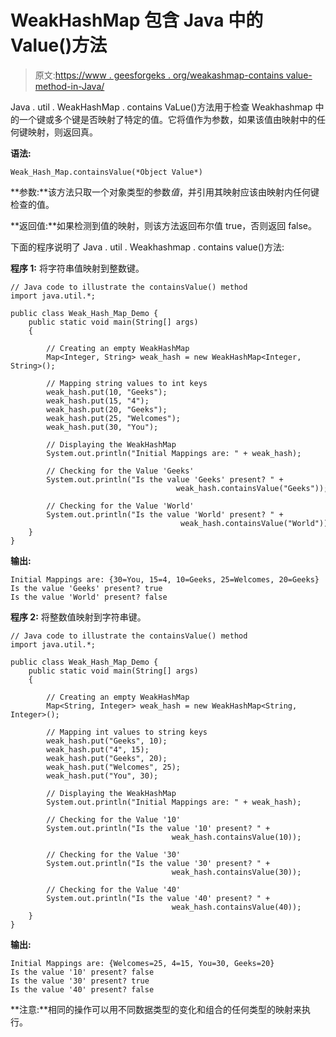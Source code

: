 # WeakHashMap 包含 Java 中的 Value()方法

> 原文:[https://www . geesforgeks . org/weakashmap-contains value-method-in-Java/](https://www.geeksforgeeks.org/weakhashmap-containsvalue-method-in-java/)

Java . util . WeakHashMap . contains VaLue()方法用于检查 Weakhashmap 中的一个键或多个键是否映射了特定的值。它将值作为参数，如果该值由映射中的任何键映射，则返回真。

**语法:**

```
Weak_Hash_Map.containsValue(*Object Value*)
```

**参数:**该方法只取一个对象类型的参数*值*，并引用其映射应该由映射内任何键检查的值。

**返回值:**如果检测到值的映射，则该方法返回布尔值 true，否则返回 false。

下面的程序说明了 Java . util . Weakhashmap . contains value()方法:

**程序 1:** 将字符串值映射到整数键。

```
// Java code to illustrate the containsValue() method
import java.util.*;

public class Weak_Hash_Map_Demo {
    public static void main(String[] args)
    {

        // Creating an empty WeakHashMap
        Map<Integer, String> weak_hash = new WeakHashMap<Integer, String>();

        // Mapping string values to int keys
        weak_hash.put(10, "Geeks");
        weak_hash.put(15, "4");
        weak_hash.put(20, "Geeks");
        weak_hash.put(25, "Welcomes");
        weak_hash.put(30, "You");

        // Displaying the WeakHashMap
        System.out.println("Initial Mappings are: " + weak_hash);

        // Checking for the Value 'Geeks'
        System.out.println("Is the value 'Geeks' present? " + 
                                     weak_hash.containsValue("Geeks"));

        // Checking for the Value 'World'
        System.out.println("Is the value 'World' present? " + 
                                      weak_hash.containsValue("World"));
    }
}
```

**输出:**

```
Initial Mappings are: {30=You, 15=4, 10=Geeks, 25=Welcomes, 20=Geeks}
Is the value 'Geeks' present? true
Is the value 'World' present? false

```

**程序 2:** 将整数值映射到字符串键。

```
// Java code to illustrate the containsValue() method
import java.util.*;

public class Weak_Hash_Map_Demo {
    public static void main(String[] args)
    {

        // Creating an empty WeakHashMap
        Map<String, Integer> weak_hash = new WeakHashMap<String, Integer>();

        // Mapping int values to string keys
        weak_hash.put("Geeks", 10);
        weak_hash.put("4", 15);
        weak_hash.put("Geeks", 20);
        weak_hash.put("Welcomes", 25);
        weak_hash.put("You", 30);

        // Displaying the WeakHashMap
        System.out.println("Initial Mappings are: " + weak_hash);

        // Checking for the Value '10'
        System.out.println("Is the value '10' present? " +
                                    weak_hash.containsValue(10));

        // Checking for the Value '30'
        System.out.println("Is the value '30' present? " + 
                                    weak_hash.containsValue(30));

        // Checking for the Value '40'
        System.out.println("Is the value '40' present? " +
                                    weak_hash.containsValue(40));
    }
}
```

**输出:**

```
Initial Mappings are: {Welcomes=25, 4=15, You=30, Geeks=20}
Is the value '10' present? false
Is the value '30' present? true
Is the value '40' present? false

```

**注意:**相同的操作可以用不同数据类型的变化和组合的任何类型的映射来执行。